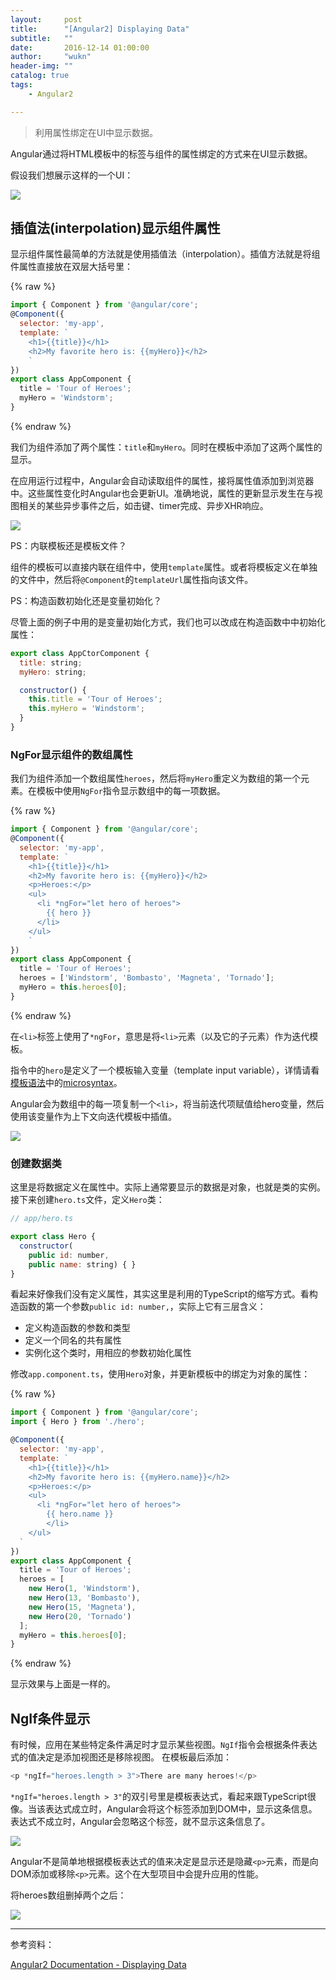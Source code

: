 ```yaml
---
layout:     post
title:      "[Angular2] Displaying Data"
subtitle:   ""
date:       2016-12-14 01:00:00
author:     "wukn"
header-img: ""
catalog: true
tags:
    - Angular2

---
```


> 利用属性绑定在UI中显示数据。

Angular通过将HTML模板中的标签与组件的属性绑定的方式来在UI显示数据。

假设我们想展示这样的一个UI：

![](/img/post/angular2/display-data/final.png)

## 插值法(interpolation)显示组件属性

显示组件属性最简单的方法就是使用插值法（interpolation）。插值方法就是将组件属性直接放在双层大括号里：

{% raw %}
```js
import { Component } from '@angular/core';
@Component({
  selector: 'my-app',
  template: `
    <h1>{{title}}</h1>
    <h2>My favorite hero is: {{myHero}}</h2>
    `
})
export class AppComponent {
  title = 'Tour of Heroes';
  myHero = 'Windstorm';
}
```
{% endraw %}

我们为组件添加了两个属性：`title`和`myHero`。同时在模板中添加了这两个属性的显示。

在应用运行过程中，Angular会自动读取组件的属性，接将属性值添加到浏览器中。这些属性变化时Angular也会更新UI。准确地说，属性的更新显示发生在与视图相关的某些异步事件之后，如击键、timer完成、异步XHR响应。

![](/img/post/angular2/display-data/title-and-hero.png)

PS：内联模板还是模板文件？

组件的模板可以直接内联在组件中，使用`template`属性。或者将模板定义在单独的文件中，然后将`@Component`的`templateUrl`属性指向该文件。

PS：构造函数初始化还是变量初始化？

尽管上面的例子中用的是变量初始化方式，我们也可以改成在构造函数中中初始化属性：

```js
export class AppCtorComponent {
  title: string;
  myHero: string;

  constructor() {
    this.title = 'Tour of Heroes';
    this.myHero = 'Windstorm';
  }
}
```

### NgFor显示组件的数组属性

我们为组件添加一个数组属性`heroes`，然后将`myHero`重定义为数组的第一个元素。在模板中使用`NgFor`指令显示数组中的每一项数据。

{% raw %}
```js
import { Component } from '@angular/core';
@Component({
  selector: 'my-app',
  template: `
    <h1>{{title}}</h1>
    <h2>My favorite hero is: {{myHero}}</h2>
    <p>Heroes:</p>
    <ul>
      <li *ngFor="let hero of heroes">
        {{ hero }}
      </li>
    </ul>
    `
})
export class AppComponent {
  title = 'Tour of Heroes';
  heroes = ['Windstorm', 'Bombasto', 'Magneta', 'Tornado'];
  myHero = this.heroes[0];
}
```
{% endraw %}

在`<li>`标签上使用了`*ngFor`，意思是将`<li>`元素（以及它的子元素）作为迭代模板。

指令中的`hero`是定义了一个模板输入变量（template input variable），详情请看[模板语法](https://angular.io/docs/ts/latest/guide/template-syntax.html)中的[microsyntax](https://angular.io/docs/ts/latest/guide/template-syntax.html#ngForMicrosyntax)。

Angular会为数组中的每一项复制一个`<li>`，将当前迭代项赋值给hero变量，然后使用该变量作为上下文向迭代模板中插值。

![](/img/post/angular2/display-data/hero-names-list.png)

### 创建数据类

这里是将数据定义在属性中。实际上通常要显示的数据是对象，也就是类的实例。接下来创建`hero.ts`文件，定义`Hero`类：

```js
// app/hero.ts

export class Hero {
  constructor(
    public id: number,
    public name: string) { }
}
```

看起来好像我们没有定义属性，其实这里是利用的TypeScript的缩写方式。看构造函数的第一个参数`public id: number,`，实际上它有三层含义：

* 定义构造函数的参数和类型
* 定义一个同名的共有属性
* 实例化这个类时，用相应的参数初始化属性



修改`app.component.ts`，使用`Hero`对象，并更新模板中的绑定为对象的属性：

{% raw %}
```js
import { Component } from '@angular/core';
import { Hero } from './hero';

@Component({
  selector: 'my-app',
  template: `
    <h1>{{title}}</h1>
    <h2>My favorite hero is: {{myHero.name}}</h2>
    <p>Heroes:</p>
    <ul>
      <li *ngFor="let hero of heroes">
        {{ hero.name }}
        </li>
    </ul>
  `
})
export class AppComponent {
  title = 'Tour of Heroes';
  heroes = [
    new Hero(1, 'Windstorm'),
    new Hero(13, 'Bombasto'),
    new Hero(15, 'Magneta'),
    new Hero(20, 'Tornado')
  ];
  myHero = this.heroes[0];
}
```
{% endraw %}

显示效果与上面是一样的。

## NgIf条件显示

有时候，应用在某些特定条件满足时才显示某些视图。`NgIf`指令会根据条件表达式的值决定是添加视图还是移除视图。
在模板最后添加：
```js
<p *ngIf="heroes.length > 3">There are many heroes!</p>
```

`*ngIf="heroes.length > 3"`的双引号里是模板表达式，看起来跟TypeScript很像。当该表达式成立时，Angular会将这个标签添加到DOM中，显示这条信息。表达式不成立时，Angular会忽略这个标签，就不显示这条信息了。

![](/img/post/angular2/display-data/final.png)

Angular不是简单地根据模板表达式的值来决定是显示还是隐藏`<p>`元素，而是向DOM添加或移除`<p>`元素。这个在大型项目中会提升应用的性能。

将heroes数组删掉两个之后：

![](/img/post/angular2/display-data/final2.png)

---

参考资料：

[Angular2 Documentation - Displaying Data](https://angular.io/docs/ts/latest/guide/displaying-data.html)
